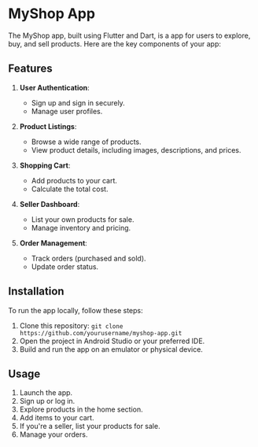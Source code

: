 # MyShop App

The MyShop app, built using Flutter and Dart, is a app for users to explore, buy, and sell products. Here are the key components of your app:

## Features

1. **User Authentication**:
   - Sign up and sign in securely.
   - Manage user profiles.

2. **Product Listings**:
   - Browse a wide range of products.
   - View product details, including images, descriptions, and prices.

3. **Shopping Cart**:
   - Add products to your cart.
   - Calculate the total cost.

4. **Seller Dashboard**:
   - List your own products for sale.
   - Manage inventory and pricing.

5. **Order Management**:
   - Track orders (purchased and sold).
   - Update order status.

## Installation

To run the app locally, follow these steps:

1. Clone this repository: `git clone https://github.com/yourusername/myshop-app.git`
2. Open the project in Android Studio or your preferred IDE.
3. Build and run the app on an emulator or physical device.

## Usage

1. Launch the app.
2. Sign up or log in.
3. Explore products in the home section.
4. Add items to your cart.
5. If you're a seller, list your products for sale.
6. Manage your orders.

